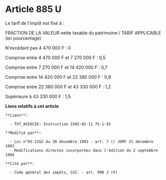 # Article 885 U

Le tarif de l'impôt est fixé à :

FRACTION DE LA VALEUR nette taxable du patrimoine /  TARIF APPLICABLE (en pourcentage)

N'excédant pas 4 470 000 F : 0 

Comprise entre 4 470 000 F et 7 270 000 F : 0,5

Comprise entre 7 270 000 F et 14 420 000 F : 0,7

Comprise entre 14 420 000 F et 22 380 000 F : 0,9

Comprise entre 22 380 000 F et 43 330 000 F : 1,2

Supérieure à 43 330 000 F : 1,5.

**Liens relatifs à cet article**

	**Liens**:

	  - TXT_ASSOCIE: Instruction 1992-02-11 7S-1-92

	**Modifié par**:

	  - Loi n°93-1352 du 30 décembre 1993 - art. 7 () JORF 31 décembre 1993
	  - Modifications directes incorporées dans l'édition du 2 septembre 1994

	**Cité par**:

	  - Code général des impôts, CGI. - art. 990 J (V)
